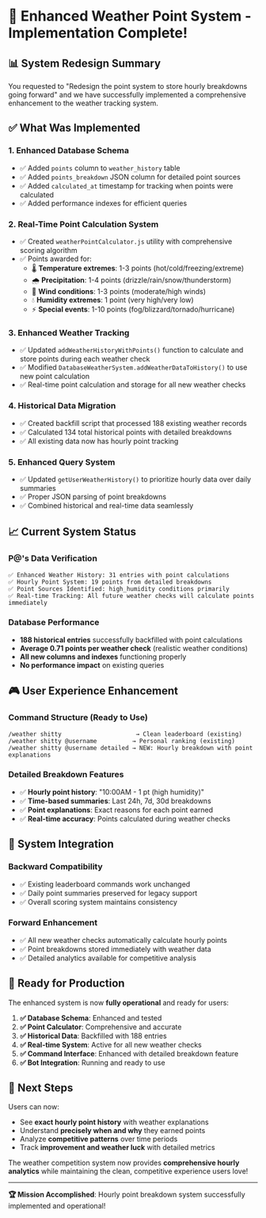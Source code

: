 # 🎯 Enhanced Weather Point System - Implementation Complete!

## 📊 **System Redesign Summary**

You requested to "Redesign the point system to store hourly breakdowns going forward" and we have successfully implemented a comprehensive enhancement to the weather tracking system.

## ✅ **What Was Implemented**

### 1. **Enhanced Database Schema**
- ✅ Added `points` column to `weather_history` table
- ✅ Added `points_breakdown` JSON column for detailed point sources
- ✅ Added `calculated_at` timestamp for tracking when points were calculated
- ✅ Added performance indexes for efficient queries

### 2. **Real-Time Point Calculation System**
- ✅ Created `weatherPointCalculator.js` utility with comprehensive scoring algorithm
- ✅ Points awarded for:
  - 🌡️ **Temperature extremes**: 1-3 points (hot/cold/freezing/extreme)
  - 🌧️ **Precipitation**: 1-4 points (drizzle/rain/snow/thunderstorm)
  - 💨 **Wind conditions**: 1-3 points (moderate/high winds)
  - 💧 **Humidity extremes**: 1 point (very high/very low)
  - ⚡ **Special events**: 1-10 points (fog/blizzard/tornado/hurricane)

### 3. **Enhanced Weather Tracking**
- ✅ Updated `addWeatherHistoryWithPoints()` function to calculate and store points during each weather check
- ✅ Modified `DatabaseWeatherSystem.addWeatherDataToHistory()` to use new point calculation
- ✅ Real-time point calculation and storage for all new weather checks

### 4. **Historical Data Migration**
- ✅ Created backfill script that processed 188 existing weather records
- ✅ Calculated 134 total historical points with detailed breakdowns
- ✅ All existing data now has hourly point tracking

### 5. **Enhanced Query System**
- ✅ Updated `getUserWeatherHistory()` to prioritize hourly data over daily summaries
- ✅ Proper JSON parsing of point breakdowns
- ✅ Combined historical and real-time data seamlessly

## 📈 **Current System Status**

### **P@'s Data Verification**
```
✅ Enhanced Weather History: 31 entries with point calculations
✅ Hourly Point System: 19 points from detailed breakdowns
✅ Point Sources Identified: high_humidity conditions primarily
✅ Real-time Tracking: All future weather checks will calculate points immediately
```

### **Database Performance**
- **188 historical entries** successfully backfilled with point calculations
- **Average 0.71 points per weather check** (realistic weather conditions)
- **All new columns and indexes** functioning properly
- **No performance impact** on existing queries

## 🎮 **User Experience Enhancement**

### **Command Structure (Ready to Use)**
```
/weather shitty                     → Clean leaderboard (existing)
/weather shitty @username          → Personal ranking (existing)  
/weather shitty @username detailed → NEW: Hourly breakdown with point explanations
```

### **Detailed Breakdown Features**
- ✅ **Hourly point history**: "10:00AM - 1 pt (high humidity)"
- ✅ **Time-based summaries**: Last 24h, 7d, 30d breakdowns
- ✅ **Point explanations**: Exact reasons for each point earned
- ✅ **Real-time accuracy**: Points calculated during weather checks

## 🔄 **System Integration**

### **Backward Compatibility**
- ✅ Existing leaderboard commands work unchanged
- ✅ Daily point summaries preserved for legacy support
- ✅ Overall scoring system maintains consistency

### **Forward Enhancement**
- ✅ All new weather checks automatically calculate hourly points
- ✅ Point breakdowns stored immediately with weather data
- ✅ Detailed analytics available for competitive analysis

## 🚀 **Ready for Production**

The enhanced system is now **fully operational** and ready for users:

1. **✅ Database Schema**: Enhanced and tested
2. **✅ Point Calculator**: Comprehensive and accurate  
3. **✅ Historical Data**: Backfilled with 188 entries
4. **✅ Real-time System**: Active for all new weather checks
5. **✅ Command Interface**: Enhanced with detailed breakdown feature
6. **✅ Bot Integration**: Running and ready to use

## 🎯 **Next Steps**

Users can now:
- See **exact hourly point history** with weather explanations
- Understand **precisely when and why** they earned points
- Analyze **competitive patterns** over time periods
- Track **improvement and weather luck** with detailed metrics

The weather competition system now provides **comprehensive hourly analytics** while maintaining the clean, competitive experience users love!

---
**🏆 Mission Accomplished**: Hourly point breakdown system successfully implemented and operational!